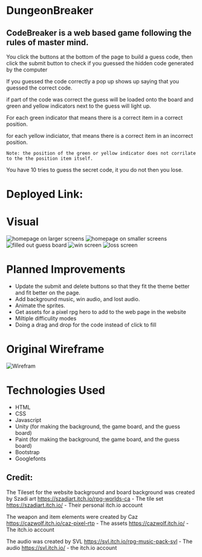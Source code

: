 # DungeonBreaker

## CodeBreaker is a web based game following the rules of master mind.
    
You click the buttons at the bottom of the page to build a guess code, then click the submit button to check if you guessed the hidden code generated by the computer 

If you guessed the code correctly a pop up shows up saying that you guessed the correct code.

if part of the code was correct the guess will be loaded onto the board and green and yellow indicators next to the guess will light up.

For each green indicator that means there is a correct item in a correct position.

for each yellow indiciator, that means there is a correct item in an incorrect position.

    Note: the position of the green or yellow indicator does not corrilate to the the position item itself.

You have 10 tries to guess the secret code, it you do not then you lose.

# Deployed Link:


# Visual

![homepage on larger screens](https://i.imgur.com/TpCZ1dv.png)
![homepage on smaller screens](https://i.imgur.com/ArHBT02.png)
![filled out guess board](https://i.imgur.com/12tF7jE.png)
![win screen](https://i.imgur.com/Gc9eUNM.png)
![loss screen](https://i.imgur.com/38rxEPV.png)


# Planned Improvements

* Update the submit and delete buttons so that they fit the theme better and fit better on the page.
* Add background music, win audio, and lost audio.
* Animate the sprites.
* Get assets for a pixel rpg hero to add to the web page in the website
* Miltiple difficulity modes
* Doing a drag and drop for the code instead of click to fill

# Original Wireframe

![Wirefram](https://i.imgur.com/CrvTyH0.png)

# Technologies Used

* HTML
* CSS
* Javascript
* Unity (for making the background, the game board, and the guess board)
* Paint (for making the background, the game board, and the guess board)
* Bootstrap
* Googlefonts


## Credit: 
The Tileset for the website background and board background was created by Szadi art
https://szadiart.itch.io/rpg-worlds-ca - The tile set
https://szadiart.itch.io/ - Their personal itch.io account

The weapon and item elements were created by Caz
https://cazwolf.itch.io/caz-pixel-rtp - The assets
https://cazwolf.itch.io/ - The itch.io account

The audio was created by SVL
https://svl.itch.io/rpg-music-pack-svl - The audio
https://svl.itch.io/ - the itch.io account